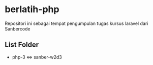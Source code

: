 # berlatih-php

Repositori ini sebagai tempat pengumpulan tugas kursus laravel dari Sanbercode

## List Folder
* php-3 <=> sanber-w2d3
